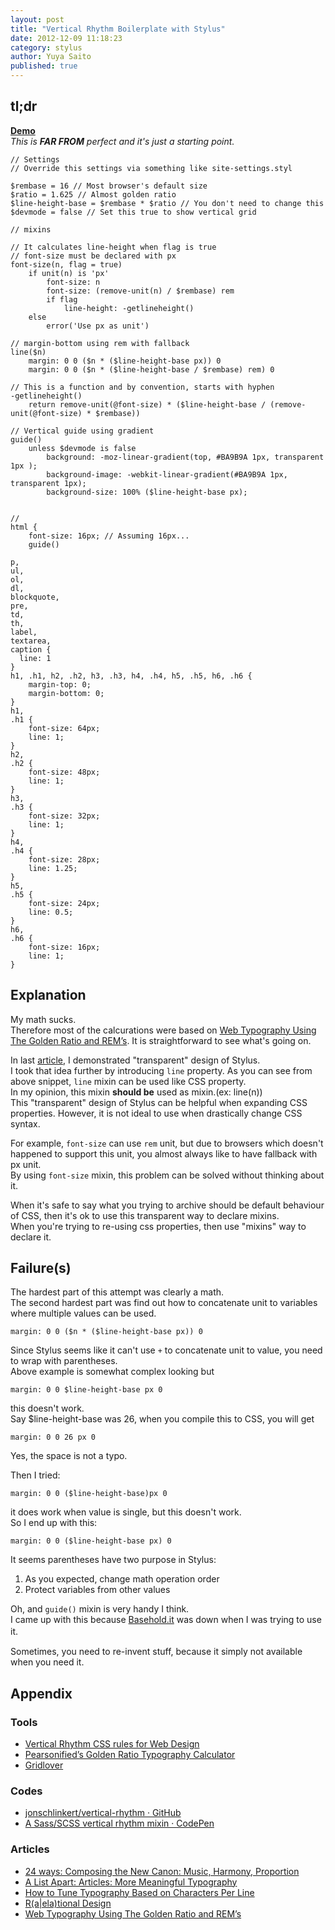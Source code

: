 ```yaml
---
layout: post
title: "Vertical Rhythm Boilerplate with Stylus"
date: 2012-12-09 11:18:23
category: stylus
author: Yuya Saito
published: true
---
```


## tl;dr

**[Demo](/attempt/1/vertical-rhythm.html)**  
*This is **FAR FROM** perfect and it's just a starting point.*

~~~styl
// Settings
// Override this settings via something like site-settings.styl

$rembase = 16 // Most browser's default size
$ratio = 1.625 // Almost golden ratio
$line-height-base = $rembase * $ratio // You don't need to change this
$devmode = false // Set this true to show vertical grid

// mixins

// It calculates line-height when flag is true
// font-size must be declared with px
font-size(n, flag = true)
	if unit(n) is 'px'
		font-size: n
		font-size: (remove-unit(n) / $rembase) rem
		if flag
			line-height: -getlineheight()
	else
		error('Use px as unit')

// margin-bottom using rem with fallback
line($n)
	margin: 0 0 ($n * ($line-height-base px)) 0
	margin: 0 0 ($n * ($line-height-base / $rembase) rem) 0

// This is a function and by convention, starts with hyphen
-getlineheight()
	return remove-unit(@font-size) * ($line-height-base / (remove-unit(@font-size) * $rembase))

// Vertical guide using gradient
guide()
	unless $devmode is false
		background: -moz-linear-gradient(top, #BA9B9A 1px, transparent 1px );
		background-image: -webkit-linear-gradient(#BA9B9A 1px, transparent 1px);
		background-size: 100% ($line-height-base px);


//
html {
	font-size: 16px; // Assuming 16px...
	guide()

p,
ul,
ol,
dl,
blockquote,
pre,
td,
th,
label,
textarea,
caption {
  line: 1
}
h1, .h1, h2, .h2, h3, .h3, h4, .h4, h5, .h5, h6, .h6 {
	margin-top: 0;
	margin-bottom: 0;
}
h1,
.h1 {
	font-size: 64px;
	line: 1;
}
h2,
.h2 {
	font-size: 48px;
	line: 1;
}
h3,
.h3 {
	font-size: 32px;
	line: 1;
}
h4,
.h4 {
	font-size: 28px;
	line: 1.25;
}
h5,
.h5 {
	font-size: 24px;
	line: 0.5;
}
h6,
.h6 {
	font-size: 16px;
	line: 1;
}
~~~

## Explanation

My math sucks.  
Therefore most of the calcurations were based on [Web Typography Using The Golden Ratio and REM’s](http://gregrickaby.com/2012/10/web-typography-using-rem.html).
It is straightforward to see what's going on.

In last [article](/stylus/2012/12/08/font-size-using-rem-with-fallback-in-stylus/), I demonstrated "transparent" design of Stylus.  
I took that idea further by introducing `line` property. As you can see from
above snippet, `line` mixin can be used like CSS property.  
In my opinion, this mixin **should be** used as mixin.(ex: line(n))  
This "transparent" design of Stylus can be helpful when expanding CSS
properties. However, it is not ideal to use when drastically change CSS syntax.

For example, `font-size` can use `rem` unit, but due to browsers which doesn't
happened to support this unit, you almost always like to have fallback with px unit.  
By using `font-size` mixin, this problem can be solved without thinking about
it.  

When it's safe to say what you trying to archive should be default behaviour of
CSS, then it's ok to use this transparent way to declare mixins.  
When you're trying to re-using css properties, then use "mixins" way to declare it.

## Failure(s)

The hardest part of this attempt was clearly a math.  
The second hardest part was find out how to concatenate unit to variables where multiple values can be used.

`margin: 0 0 ($n * ($line-height-base px)) 0`

Since Stylus seems like it can't use `+` to concatenate unit to value, you need to wrap with parentheses.  
Above example is somewhat complex looking but 

`margin: 0 0 $line-height-base px 0`

this doesn't work.  
Say $line-height-base was 26, when you compile this to CSS, you will get

`margin: 0 0 26 px 0`

Yes, the space is not a typo.  

Then I tried:

`margin: 0 0 ($line-height-base)px 0`

it does work when value is single, but this doesn't work.  
So I end up with this:

`margin: 0 0 ($line-height-base px) 0`

It seems parentheses have two purpose in Stylus:

1. As you expected, change math operation order
2. Protect variables from other values

Oh, and `guide()` mixin is very handy I think.  
I came up with this because [Basehold.it](http://basehold.it/) was down when I was trying to use it.　　

Sometimes, you need to re-invent stuff, because it simply not available when you need it.

## Appendix

### Tools

- [Vertical Rhythm CSS rules for Web Design](http://soqr.fr/vertical-rhythm/)
- [Pearsonified’s Golden Ratio Typography Calculator](http://www.pearsonified.com/typography/)
- [Gridlover](http://www.gridlover.net/)

### Codes

- [jonschlinkert/vertical-rhythm · GitHub](https://github.com/jonschlinkert/vertical-rhythm)
- [A Sass/SCSS vertical rhythm mixin · CodePen](http://codepen.io/sturobson/pen/jFKlJ)

### Articles

- [24 ways: Composing the New Canon: Music, Harmony, Proportion](http://24ways.org/2011/composing-the-new-canon/)
- [A List Apart: Articles: More Meaningful Typography](http://www.alistapart.com/articles/more-meaningful-typography/)
- [How to Tune Typography Based on Characters Per Line](http://www.pearsonified.com/2012/01/characters-per-line.php)
- [R(a\|ela)tional Design](http://blog.8thlight.com/billy-whited/2011/10/28/r-a-ela-tional-design.html)
- [Web Typography Using The Golden Ratio and REM’s](http://gregrickaby.com/2012/10/web-typography-using-rem.html)
